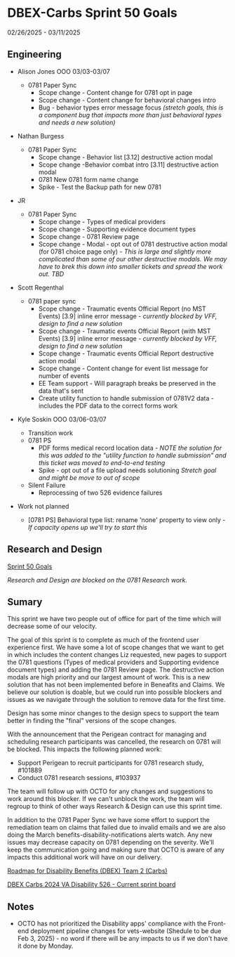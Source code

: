 # DBEX-Carbs Sprint 50 Goals	
02/26/2025 - 03/11/2025

## Engineering
  - Alison Jones
    OOO 03/03-03/07
    - 0781 Paper Sync
      - Scope change - Content change for 0781 opt in page
      - Scope change - Content change for behavioral changes intro
      - Bug - behavior types error message focus _(stretch goals, this is a component bug that impacts more than just behavioral types and needs a new solution)_

   
  - Nathan Burgess
    - 0781 Paper Sync
      - Scope change - Behavior list [3.12] destructive action modal
      - Scope change -Behavior combat intro [3.11] destructive action modal
      - 0781 New 0781 form name change
      - Spike - Test the Backup path for new 0781	

  
  - JR
    - 0781 Paper Sync
      - Scope change - Types of medical providers
      - Scope change - Supporting evidence document types
      - Scope change - 0781 Review page
      - Scope change - Modal - opt out of 0781 destructive action modal (for 0781 choice page only) - _This is large and slightly more complicated than some of our other destructive modals. We may have to brek this down into smaller tickets and spread the work out. TBD_

         
 - Scott Regenthal
    - 0781 paper sync
      -  Scope change - Traumatic events Official Report (no MST Events) [3.9] inline error message - _currently blocked by VFF, design to find a new solution_
      -  Scope change - Traumatic events Official Report (with MST Events) [3.9] inline error message - _currently blocked by VFF, design to find a new solution_
      - Scope change - Traumatic events Official Report destructive action modal
      - Scope change - Content change for event list message for number of events
      - EE Team support - Will paragraph breaks be preserved in the data that's sent
      - Create utility function to handle submission of 0781V2 data	- includes the PDF data to the correct forms work


- Kyle Soskin
  OOO 03/06-03/07
  - Transition work
  - 0781 PS
    - PDF forms medical record location data - _NOTE the solution for this was added to the "utility function to handle submission" and this ticket was moved to end-to-end testing_
    - Spike - opt out of a file upload needs solutioning _Stretch goal and might be move to out of scope_
  - Silent Failure
    - Reprocessing of two 526 evidence failures	

- Work not planned
  - [0781 PS] Behavioral type list: rename 'none' property to view only - _If capacity opens up we'll try to start this_ 


## Research and Design
[Sprint 50 Goals](https://dsva.slack.com/docs/T03FECE8V/F07N6EH4EUE)

_Research and Design are blocked on the 0781 Research work._

## Sumary
This sprint we have two people out of office for part of the time which will decrease some of our velocity. 

The goal of this sprint is to complete as much of the frontend user experience first. We have some a lot of scope changes that we want to get in which includes the content changes Liz requested, new pages to support the 0781 questions (Types of medical providers and Supporting evidence document types) and adding the 0781 Review page. The destructive action modals are high priority and our largest amount of work. This is a new solution that has not been implemented before in Beneafits and Claims. We believe our solution is doable, but we could run into possible blockers and issues as we navigate through the solution to remove data for the first time. 

Design has some minor changes to the design specs to support the team better in finding the "final" versions of the scope changes. 

With the announcement that the Perigean contract for managing and scheduling research participants was cancelled, the research on 0781 will be blocked. This impacts the following planned work:
- Support Perigean to recruit participants for 0781 research study, #101889
- Conduct 0781 research sessions, #103937

The team will follow up with OCTO for any changes and suggestions to work around this blocker. If we can't unblock the work, the team will regroup to think of other ways Research & Design can use this sprint time. 

In addition to the 0781 Paper Sync we have some effort to support the remediation team on claims that failed due to invalid emails and we are also doing the March benefits-disability-notifications alerts watch. Any new issues may decrease capacity on 0781 depending on the severity. We'll keep the communication going and making sure that OCTO is aware of any impacts this additional work will have on our delivery. 

[Roadmap for Disability Benefits (DBEX) Team 2 (Carbs)](https://app.mural.co/t/departmentofveteransaffairs9999/m/departmentofveteransaffairs9999/1717458460532/5a74ece0ca694a9e6c85b3a1130a8c7b8dabf123?wid=0-1728398176278)

[DBEX Carbs 2024 VA Disability 526 - Current sprint board](https://github.com/orgs/department-of-veterans-affairs/projects/1263/views/9)

## Notes
- OCTO has not prioritized the Disability apps' compliance with the Front-end deployment pipeline changes for vets-website (Shedule to be due Feb 3, 2025) - no word if there will be any impacts to us if we don't have it done by Monday. 

